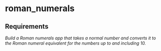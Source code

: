 # roman_numerals

## Requirements

_Build a Roman numerals app that takes a normal number and converts it to the
Roman numeral equivalent for the numbers up to and including 10._

